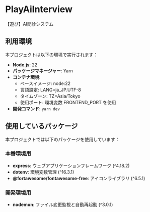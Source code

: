# PlayAiInterview
【遊び】AI問診システム

## 利用環境

本プロジェクトは以下の環境で実行されます：

- **Node.js**: 22
- **パッケージマネージャー**: Yarn
- **コンテナ環境**:
  - ベースイメージ: node:22
  - 言語設定: LANG=ja_JP.UTF-8
  - タイムゾーン: TZ=Asia/Tokyo
  - 使用ポート: 環境変数 FRONTEND_PORT を使用
- **開発コマンド**: `yarn dev`

## 使用しているパッケージ

本プロジェクトでは以下のパッケージを使用しています：

### 本番環境用
- **express**: ウェブアプリケーションフレームワーク (^4.18.2)
- **dotenv**: 環境変数管理 (^16.3.1)
- **@fortawesome/fontawesome-free**: アイコンライブラリ (^6.5.1)

### 開発環境用
- **nodemon**: ファイル変更監視と自動再起動 (^3.0.1)
